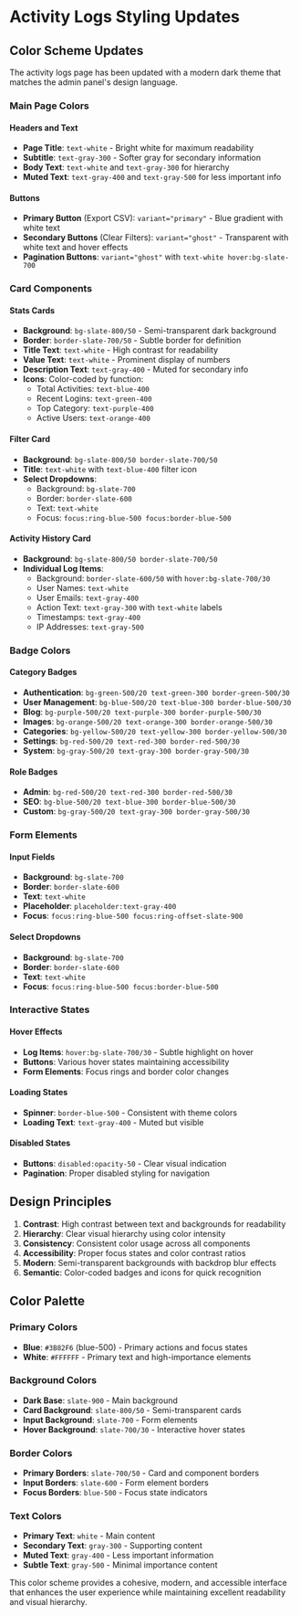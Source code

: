 # Activity Logs Styling Updates

## Color Scheme Updates

The activity logs page has been updated with a modern dark theme that matches the admin panel's design language.

### Main Page Colors

#### Headers and Text
- **Page Title**: `text-white` - Bright white for maximum readability
- **Subtitle**: `text-gray-300` - Softer gray for secondary information
- **Body Text**: `text-white` and `text-gray-300` for hierarchy
- **Muted Text**: `text-gray-400` and `text-gray-500` for less important info

#### Buttons
- **Primary Button** (Export CSV): `variant="primary"` - Blue gradient with white text
- **Secondary Buttons** (Clear Filters): `variant="ghost"` - Transparent with white text and hover effects
- **Pagination Buttons**: `variant="ghost"` with `text-white hover:bg-slate-700`

### Card Components

#### Stats Cards
- **Background**: `bg-slate-800/50` - Semi-transparent dark background
- **Border**: `border-slate-700/50` - Subtle border for definition
- **Title Text**: `text-white` - High contrast for readability
- **Value Text**: `text-white` - Prominent display of numbers
- **Description Text**: `text-gray-400` - Muted for secondary info
- **Icons**: Color-coded by function:
  - Total Activities: `text-blue-400`
  - Recent Logins: `text-green-400`
  - Top Category: `text-purple-400`
  - Active Users: `text-orange-400`

#### Filter Card
- **Background**: `bg-slate-800/50 border-slate-700/50`
- **Title**: `text-white` with `text-blue-400` filter icon
- **Select Dropdowns**: 
  - Background: `bg-slate-700`
  - Border: `border-slate-600`
  - Text: `text-white`
  - Focus: `focus:ring-blue-500 focus:border-blue-500`

#### Activity History Card
- **Background**: `bg-slate-800/50 border-slate-700/50`
- **Individual Log Items**:
  - Background: `border-slate-600/50` with `hover:bg-slate-700/30`
  - User Names: `text-white`
  - User Emails: `text-gray-400`
  - Action Text: `text-gray-300` with `text-white` labels
  - Timestamps: `text-gray-400`
  - IP Addresses: `text-gray-500`

### Badge Colors

#### Category Badges
- **Authentication**: `bg-green-500/20 text-green-300 border-green-500/30`
- **User Management**: `bg-blue-500/20 text-blue-300 border-blue-500/30`
- **Blog**: `bg-purple-500/20 text-purple-300 border-purple-500/30`
- **Images**: `bg-orange-500/20 text-orange-300 border-orange-500/30`
- **Categories**: `bg-yellow-500/20 text-yellow-300 border-yellow-500/30`
- **Settings**: `bg-red-500/20 text-red-300 border-red-500/30`
- **System**: `bg-gray-500/20 text-gray-300 border-gray-500/30`

#### Role Badges
- **Admin**: `bg-red-500/20 text-red-300 border-red-500/30`
- **SEO**: `bg-blue-500/20 text-blue-300 border-blue-500/30`
- **Custom**: `bg-gray-500/20 text-gray-300 border-gray-500/30`

### Form Elements

#### Input Fields
- **Background**: `bg-slate-700`
- **Border**: `border-slate-600`
- **Text**: `text-white`
- **Placeholder**: `placeholder:text-gray-400`
- **Focus**: `focus:ring-blue-500 focus:ring-offset-slate-900`

#### Select Dropdowns
- **Background**: `bg-slate-700`
- **Border**: `border-slate-600`
- **Text**: `text-white`
- **Focus**: `focus:ring-blue-500 focus:border-blue-500`

### Interactive States

#### Hover Effects
- **Log Items**: `hover:bg-slate-700/30` - Subtle highlight on hover
- **Buttons**: Various hover states maintaining accessibility
- **Form Elements**: Focus rings and border color changes

#### Loading States
- **Spinner**: `border-blue-500` - Consistent with theme colors
- **Loading Text**: `text-gray-400` - Muted but visible

#### Disabled States
- **Buttons**: `disabled:opacity-50` - Clear visual indication
- **Pagination**: Proper disabled styling for navigation

## Design Principles

1. **Contrast**: High contrast between text and backgrounds for readability
2. **Hierarchy**: Clear visual hierarchy using color intensity
3. **Consistency**: Consistent color usage across all components
4. **Accessibility**: Proper focus states and color contrast ratios
5. **Modern**: Semi-transparent backgrounds with backdrop blur effects
6. **Semantic**: Color-coded badges and icons for quick recognition

## Color Palette

### Primary Colors
- **Blue**: `#3B82F6` (blue-500) - Primary actions and focus states
- **White**: `#FFFFFF` - Primary text and high-importance elements

### Background Colors
- **Dark Base**: `slate-900` - Main background
- **Card Background**: `slate-800/50` - Semi-transparent cards
- **Input Background**: `slate-700` - Form elements
- **Hover Background**: `slate-700/30` - Interactive hover states

### Border Colors
- **Primary Borders**: `slate-700/50` - Card and component borders
- **Input Borders**: `slate-600` - Form element borders
- **Focus Borders**: `blue-500` - Focus state indicators

### Text Colors
- **Primary Text**: `white` - Main content
- **Secondary Text**: `gray-300` - Supporting content
- **Muted Text**: `gray-400` - Less important information
- **Subtle Text**: `gray-500` - Minimal importance content

This color scheme provides a cohesive, modern, and accessible interface that enhances the user experience while maintaining excellent readability and visual hierarchy.